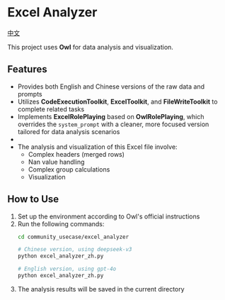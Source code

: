 # Excel Analyzer  
[中文](README_zh.md)

This project uses **Owl** for data analysis and visualization.

## Features

- Provides both English and Chinese versions of the raw data and prompts
- Utilizes **CodeExecutionToolkit**, **ExcelToolkit**, and **FileWriteToolkit** to complete related tasks  
- Implements **ExcelRolePlaying** based on **OwlRolePlaying**, which overrides the `system_prompt` with a cleaner, more focused version tailored for data analysis scenarios  
- 
- The analysis and visualization of this Excel file involve:
    - Complex headers (merged rows)
    - Nan value handling
    - Complex group calculations
    - Visualization

## How to Use  
1. Set up the environment according to Owl's official instructions
2. Run the following commands:  
    ```bash
    cd community_usecase/excel_analyzer

    # Chinese version, using deepseek-v3
    python excel_analyzer_zh.py

    # English version, using gpt-4o
    python excel_analyzer_zh.py
    ```
3. The analysis results will be saved in the current directory



